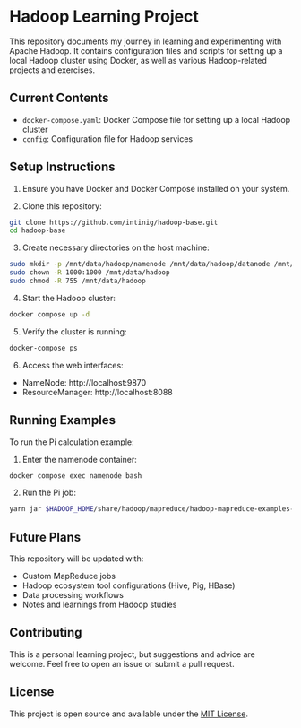 # Hadoop Learning Project

This repository documents my journey in learning and experimenting with Apache Hadoop. It contains configuration files and scripts for setting up a local Hadoop cluster using Docker, as well as various Hadoop-related projects and exercises.

## Current Contents

- `docker-compose.yaml`: Docker Compose file for setting up a local Hadoop cluster
- `config`: Configuration file for Hadoop services

## Setup Instructions

1. Ensure you have Docker and Docker Compose installed on your system.

2. Clone this repository:

```bash
git clone https://github.com/intinig/hadoop-base.git
cd hadoop-base
```

3. Create necessary directories on the host machine:

```bash
sudo mkdir -p /mnt/data/hadoop/namenode /mnt/data/hadoop/datanode /mnt/data/hadoop/nodemanager
sudo chown -R 1000:1000 /mnt/data/hadoop
sudo chmod -R 755 /mnt/data/hadoop
```

4. Start the Hadoop cluster:

```bash
docker compose up -d
```

5. Verify the cluster is running:

```bash
docker-compose ps
```

6. Access the web interfaces:
- NameNode: http://localhost:9870
- ResourceManager: http://localhost:8088

## Running Examples

To run the Pi calculation example:

1. Enter the namenode container:

```bash
docker compose exec namenode bash
```

2. Run the Pi job:

```bash
yarn jar $HADOOP_HOME/share/hadoop/mapreduce/hadoop-mapreduce-examples-*.jar pi 10 100
```

## Future Plans

This repository will be updated with:
- Custom MapReduce jobs
- Hadoop ecosystem tool configurations (Hive, Pig, HBase)
- Data processing workflows
- Notes and learnings from Hadoop studies

## Contributing

This is a personal learning project, but suggestions and advice are welcome. Feel free to open an issue or submit a pull request.

## License

This project is open source and available under the [MIT License](LICENSE).
